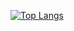 [![Top Langs](https://github-readme-stats.vercel.app/api/top-langs/?username=whoisonatbudak&hide=verilog&layout=donut-vertical)](https://github.com/whoisonatbudak/github-readme-stats)

<!--
**WhoIsOnatBudak/whoisonatbudak** is a ✨ _special_ ✨ repository because its `README.md` (this file) appears on your GitHub profile.

Here are some ideas to get you started:

- 🔭 I’m currently working on ...
- 🌱 I’m currently learning ...
- 👯 I’m looking to collaborate on ...
- 🤔 I’m looking for help with ...
- 💬 Ask me about ...
- 📫 How to reach me: ...
- 😄 Pronouns: ...
- ⚡ Fun fact: ...
-->
